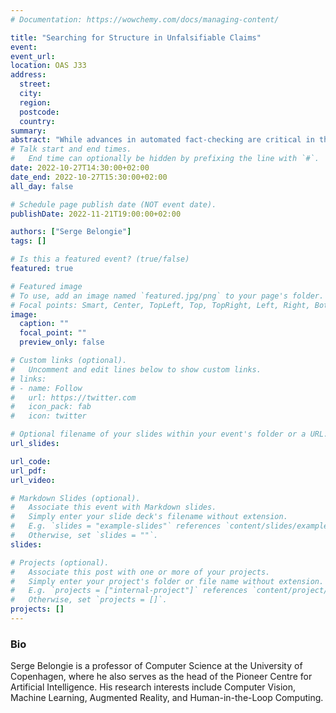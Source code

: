 ```yaml
---
# Documentation: https://wowchemy.com/docs/managing-content/

title: "Searching for Structure in Unfalsifiable Claims"
event: 
event_url:
location: OAS J33
address: 
  street:
  city:
  region:
  postcode:
  country:
summary: 
abstract: "While advances in automated fact-checking are critical in the fight against the spread of misinformation in social media, we argue that more attention is needed in the domain of unfalsifiable claims. In this talk, we outline some promising directions for identifying the prevailing narratives in shared content (image & text) and explore how the associated learned representations can be used to identify misinformation campaigns and sources of polarization."
# Talk start and end times.
#   End time can optionally be hidden by prefixing the line with `#`.
date: 2022-10-27T14:30:00+02:00
date_end: 2022-10-27T15:30:00+02:00
all_day: false

# Schedule page publish date (NOT event date).
publishDate: 2022-11-21T19:00:00+02:00

authors: ["Serge Belongie"]
tags: []

# Is this a featured event? (true/false)
featured: true

# Featured image
# To use, add an image named `featured.jpg/png` to your page's folder. 
# Focal points: Smart, Center, TopLeft, Top, TopRight, Left, Right, BottomLeft, Bottom, BottomRight.
image:
  caption: ""
  focal_point: ""
  preview_only: false

# Custom links (optional).
#   Uncomment and edit lines below to show custom links.
# links:
# - name: Follow
#   url: https://twitter.com
#   icon_pack: fab
#   icon: twitter

# Optional filename of your slides within your event's folder or a URL.
url_slides: 

url_code:
url_pdf: 
url_video:

# Markdown Slides (optional).
#   Associate this event with Markdown slides.
#   Simply enter your slide deck's filename without extension.
#   E.g. `slides = "example-slides"` references `content/slides/example-slides.md`.
#   Otherwise, set `slides = ""`.
slides:

# Projects (optional).
#   Associate this post with one or more of your projects.
#   Simply enter your project's folder or file name without extension.
#   E.g. `projects = ["internal-project"]` references `content/project/deep-learning/index.md`.
#   Otherwise, set `projects = []`.
projects: []
---
```


### Bio
 Serge Belongie is a professor of Computer Science at the University of Copenhagen, where he also serves as the head of the Pioneer Centre for Artificial Intelligence. His research interests include Computer Vision, Machine Learning, Augmented Reality, and Human-in-the-Loop Computing.